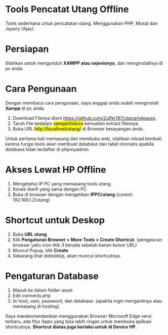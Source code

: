# Tools Pencatat Utang Offline
Tools sederhana untuk pencatatan utang.
Menggunakan PHP, Mysql dan Jquery (Ajax).

# Persiapan
Silahkan untuk mengunduh **XAMPP atau sejenisnya**, dan menginstallnya di pc anda.

# Cara Pengunaan
Dengan membaca cara pengunaan, saya anggap anda sudah menginstall **Xampp** di pc anda.
1. Download Filenya disini https://github.com/Zulfkr197/utang/releases.
2. Taruh File kedalam <mark>xampp\htdocs</mark> kemudian extract filesnya
3. Buka URL <mark>http://localhost/utang/</mark> di Browser kesayangan anda.

Untuk pertama kali memasang dan membuka web, silahkan reload kembali. karena fungsi tools akan membuat database dan tabel otomatis apabila database tidak terdaftar di phpmyadmin. 

# Akses Lewat HP Offline
1. Mengetahui IP PC yang memasang tools utang.
2. Konek diwifi yang sama dengan PC
3. Buka di browser dengan mengetikan **IPPC/utang** (contoh. 192.168.1.2/utang)

# Shortcut untuk Deskop
1. Buka **URL utang**
2. Klik **Pengaturan Browser > More Tools > Create Shortcut**. (pengaturan browser yaitu icon titik 3 berada sebelah kanan kolom URL)
3. Muncul Popup, klik **Create**
4. Sekarang lihat didesktop, akan muncul shortcutnya.

# Pengaturan Database
1. Masuk ke dalam folder asset
2. Edit connects.php
3. Isi host, user, password, dan database. (apabila ingin mengantinya atau memasang di hosting)

Saya merekomendasikan menggunakan Browser Microsoft Edge versi terbaru, ada fitur Apps yang bisa lebih ringan untuk membuka aplikasi shortcutnya.
**Shortcut diatas juga berlaku untuk di Device HP.**
